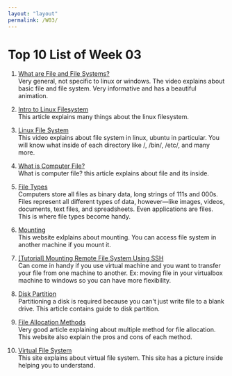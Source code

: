 ```yaml
---
layout: "layout"
permalink: /W03/
---
```


# Top 10 List of Week 03

1. [What are File and File Systems?](https://www.youtube.com/watch?v=KN8YgJnShPM)<br>
Very general, not specific to linux or windows. The video explains about basic file and file system. Very informative and has a beautiful animation.

2. [Intro to Linux Filesystem](https://opensource.com/life/16/10/introduction-linux-filesystems)<br>
This article explains many things about the linux filesystem.

3. [Linux File System](https://www.youtube.com/watch?v=HIXzJ3Rz9po)<br>
This video explains about file system in linux, ubuntu in particular. You will know what inside of each directory like /, /bin/, /etc/, and many more.

4. [What is Computer File?](https://www.khanacademy.org/computing/computers-and-internet/xcae6f4a7ff015e7d:computers/xcae6f4a7ff015e7d:computer-files/a/files-introduction)<br>
What is computer file? this article explains about file and its inside.

5. [File Types](https://www.khanacademy.org/computing/computers-and-internet/xcae6f4a7ff015e7d:computers/xcae6f4a7ff015e7d:computer-files/a/file-types-kinds-extensions)<br>
Computers store all files as binary data, long strings of 111s and 000s. Files represent all different types of data, however—like images, videos, documents, text files, and spreadsheets. Even applications are files. This is where file types become handy.

6. [Mounting](https://medium.com/@riteeksrivastava/mounting-in-file-system-c965c907a40b)<br>
This website exlplains about mounting. You can access file system in another machine if you mount it.

7. [[Tutorial] Mounting Remote File System Using SSH](https://www.digitalocean.com/community/tutorials/how-to-use-sshfs-to-mount-remote-file-systems-over-ssh)<br>
Can come in handy if you use virtual machine and you want to transfer your file from one machine to another. Ex: moving file in your virtualbox machine to windows so you can have more flexibility.

8. [Disk Partition](https://www.howtogeek.com/184659/beginner-geek-hard-disk-partitions-explained/)<br>
Partitioning a disk is required because you can't just write file to a blank drive. This article contains guide to disk partition.

9. [File Allocation Methods](https://www.geeksforgeeks.org/file-allocation-methods/)<br>
Very good article explaining about multiple method for file allocation. This website also explain the pros and cons of each method.

10. [Virtual File System](https://emmanuelbashorun.medium.com/linux-file-system-virtual-file-system-vfs-layer-part-3-79235c40a499)<br>
This site explains about virtual file system. This site has a picture inside helping you to understand.
